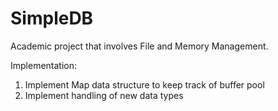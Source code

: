# SimpleDB

Academic project that involves File and Memory Management.

Implementation:
1. Implement Map data structure to keep track of buffer pool
2. Implement handling of new data types

